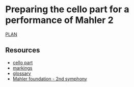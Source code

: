 # Preparing the cello part for a performance of Mahler 2

[PLAN](https://dougapd.atlassian.net/browse/PAUL-160)

## Resources
- [cello part](sheetmusic/imslp/IMSLP26423-PMLP49406-Mahler_-_Symphony_No2_in_C_minor_(cello-part)a.pdf)
- [markings](markings.csv)
- [glossary](https://mahlerfoundation.org/mahler/compositions/zoneless/glossary/)
- [Mahler foundation - 2nd symphony](https://mahlerfoundation.org/mahler/compositions/symphony-no-2/)
